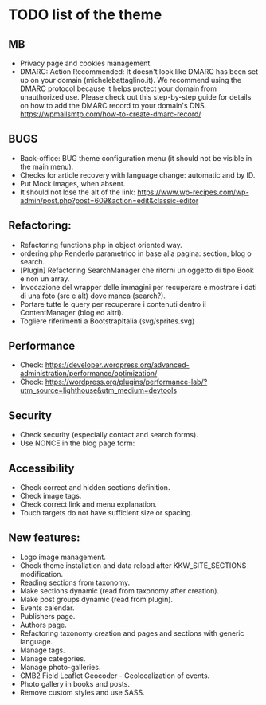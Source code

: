 
# TODO list of the theme

## MB
- Privacy page and cookies management.
- DMARC: Action Recommended: It doesn't look like DMARC has been set up on your domain (michelebattaglino.it). We recommend using the DMARC protocol 
	because it helps protect your domain from unauthorized use.
	Please check out this step-by-step guide for details on how to add the DMARC record to your domain's DNS.
	https://wpmailsmtp.com/how-to-create-dmarc-record/

## BUGS
- Back-office: BUG theme configuration menu (it should not be visible in the main menu).
- Checks for article recovery with language change: automatic and by ID.
- Put Mock images, when absent.
- It should not lose the alt of the link: https://www.wp-recipes.com/wp-admin/post.php?post=609&action=edit&classic-editor

## Refactoring:
- Refactoring functions.php in object oriented way.
- ordering.php Renderlo parametrico in base alla pagina: section, blog o search.
- [Plugin] Refactoring SearchManager che ritorni un oggetto di tipo Book e non un array.
- Invocazione del wrapper delle immagini per recuperare e mostrare i dati di una foto (src e alt) dove manca (search?).
- Portare tutte le query per recuperare i contenuti dentro il ContentManager (blog ed altri).
- Togliere riferimenti a BootstrapItalia (svg/sprites.svg)


## Performance
 - Check: https://developer.wordpress.org/advanced-administration/performance/optimization/
 - Check: https://wordpress.org/plugins/performance-lab/?utm_source=lighthouse&utm_medium=devtools

## Security
- Check security (especially contact and search forms).
- Use NONCE in the blog page form: <?php wp_nonce_field( 'sf_blog_search_nonce', 'blog_search_nonce_field' ); ?>

## Accessibility

- Check correct and hidden sections definition.
- Check image tags.
- Check correct link and menu explanation.
- Touch targets do not have sufficient size or spacing.


## New features:
- Logo image management.
- Check theme installation and data reload after KKW_SITE_SECTIONS modification.
- Reading sections from taxonomy.
- Make sections dynamic (read from taxonomy after creation).
- Make post groups dynamic (read from plugin).
- Events calendar.
- Publishers page.
- Authors page.
- Refactoring taxonomy creation and pages and sections with generic language.
- Manage tags.
- Manage categories.
- Manage photo-galleries.
- CMB2 Field Leaflet Geocoder - Geolocalization of events.
- Photo gallery in books and posts.
- Remove custom styles and use SASS.

